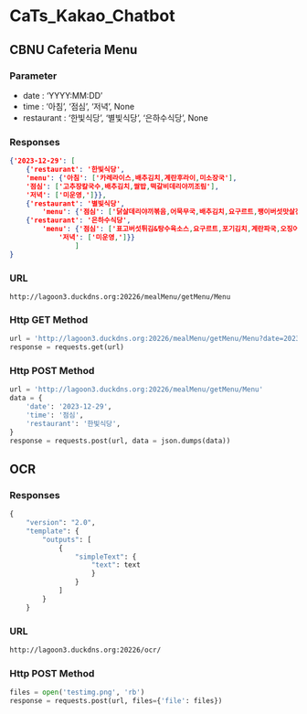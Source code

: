 # CaTs_Kakao_Chatbot

## CBNU Cafeteria Menu

### Parameter

- date : ‘YYYY:MM:DD’
- time : ‘아침’, ‘점심’, ‘저녁’, None
- restaurant : ‘한빛식당’, ‘별빛식당’, ‘은하수식당’, None

### Responses

```json
{'2023-12-29': [
	{'restaurant': '한빛식당', 
	'menu': {'아침': ['카레라이스,배추김치,계란후라이,미소장국'], 
	'점심': ['고추장칼국수,배추김치,쌀밥,떡갈비데리야끼조림'], 
	'저녁': ['미운영,']}}, 
	{'restaurant': '별빛식당', 
		'menu': {'점심': ['닭살데리야끼볶음,어묵무국,배추김치,요구르트,팽이버섯맛살전,오이쑥갓무침']}},
	{'restaurant': '은하수식당', 
		'menu': {'점심': ['표고버섯튀김&탕수육소스,요구르트,포기김치,계란파국,오징어볶음,통배추나물무침'], 
			'저녁': ['미운영,']}}
				]
}
```

### URL

```markup
http://lagoon3.duckdns.org:20226/mealMenu/getMenu/Menu
```

### Http GET Method

```python
url = 'http://lagoon3.duckdns.org:20226/mealMenu/getMenu/Menu?date=2023-12-29'
response = requests.get(url)
```

### Http POST Method

```python
url = 'http://lagoon3.duckdns.org:20226/mealMenu/getMenu/Menu'
data = {
    'date': '2023-12-29',
    'time': '점심',
    'restaurant': '한빛식당',
}
response = requests.post(url, data = json.dumps(data))
```

## OCR

### Responses

```python
{
	"version": "2.0",
	"template": {
		"outputs": [
			{
				"simpleText": {
					"text": text
					}
				}
			]
		}
	}
```

### URL

```markdown
http://lagoon3.duckdns.org:20226/ocr/
```

### Http POST Method

```python
files = open('testimg.png', 'rb')
response = requests.post(url, files={'file': files})
```